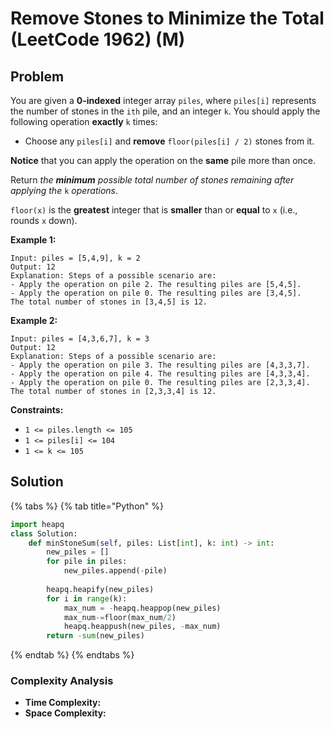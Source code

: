 # Remove Stones to Minimize the Total \(LeetCode 1962\) \(M\)

## Problem

You are given a **0-indexed** integer array `piles`, where `piles[i]` represents the number of stones in the `ith` pile, and an integer `k`. You should apply the following operation **exactly** `k` times:

* Choose any `piles[i]` and **remove** `floor(piles[i] / 2)` stones from it.

**Notice** that you can apply the operation on the **same** pile more than once.

Return _the **minimum** possible total number of stones remaining after applying the_ `k` _operations_.

`floor(x)` is the **greatest** integer that is **smaller** than or **equal** to `x` \(i.e., rounds `x` down\).

**Example 1:**

```text
Input: piles = [5,4,9], k = 2
Output: 12
Explanation: Steps of a possible scenario are:
- Apply the operation on pile 2. The resulting piles are [5,4,5].
- Apply the operation on pile 0. The resulting piles are [3,4,5].
The total number of stones in [3,4,5] is 12.
```

**Example 2:**

```text
Input: piles = [4,3,6,7], k = 3
Output: 12
Explanation: Steps of a possible scenario are:
- Apply the operation on pile 3. The resulting piles are [4,3,3,7].
- Apply the operation on pile 4. The resulting piles are [4,3,3,4].
- Apply the operation on pile 0. The resulting piles are [2,3,3,4].
The total number of stones in [2,3,3,4] is 12.
```

**Constraints:**

* `1 <= piles.length <= 105`
* `1 <= piles[i] <= 104`
* `1 <= k <= 105`

## Solution 

{% tabs %}
{% tab title="Python" %}
```python
import heapq
class Solution:
    def minStoneSum(self, piles: List[int], k: int) -> int:
        new_piles = []
        for pile in piles:
            new_piles.append(-pile)
        
        heapq.heapify(new_piles)
        for i in range(k):
            max_num = -heapq.heappop(new_piles)
            max_num-=floor(max_num/2)
            heapq.heappush(new_piles, -max_num)
        return -sum(new_piles)
```
{% endtab %}
{% endtabs %}

### Complexity Analysis

* **Time Complexity:**
* **Space Complexity:**


